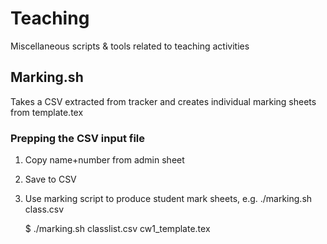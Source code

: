 # Teaching

Miscellaneous scripts &amp; tools related to teaching activities

## Marking.sh

Takes a CSV extracted from tracker and creates individual marking sheets from template.tex

### Prepping the CSV input file

1. Copy name+number from admin sheet
2. Save to CSV
3. Use marking script to produce student mark sheets, e.g. ./marking.sh class.csv

      $ ./marking.sh classlist.csv cw1_template.tex
